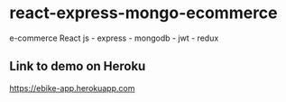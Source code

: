 # react-express-mongo-ecommerce
e-commerce React js - express - mongodb - jwt - redux

## Link to demo on Heroku

https://ebike-app.herokuapp.com
